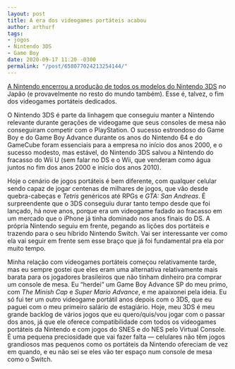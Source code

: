 ```yaml
---
layout: post
title: A era dos videogames portáteis acabou
author: arthurf
tags:
- jogos
- Nintendo 3DS
- Game Boy
date: 2020-09-17 11:20 -0300
permalink: "/post/658077024213254144/"
---
```

[A Nintendo encerrou a produção de todos os modelos do Nintendo 3DS](https://kotaku.com/nintendo-officially-ends-3ds-production-for-japan-1845087529) no Japão (e provavelmente no resto do mundo também). Esse é, talvez, o fim dos videogames portáteis dedicados.

O Nintendo 3DS é parte da linhagem que conseguiu manter a Nintendo relevante durante gerações de videogame que seus consoles de mesa não conseguiram competir com o PlayStation. O sucesso estrondoso do Game Boy e do Game Boy Advance durante os anos do Nintendo 64 e do GameCube foram essenciais para a empresa no início dos anos 2000, e o sucesso modesto, mas estável, do Nintendo 3DS salvou a Nintendo do fracasso do Wii U (sem falar no DS e o Wii, que venderam como água juntos no fim dos anos 2000 e início dos anos 2010).

Hoje o cenário de jogos portáteis é bem diferente, com qualquer celular sendo capaz de jogar centenas de milhares de jogos, que vão desde quebra-cabeças e *Tetris* genéricos até RPGs e *GTA: San Andreas*. É surpreendente que o 3DS conseguiu durar tanto tempo desde que foi lançado, há nove anos, porque era um videogame fadado ao fracasso em um mercado que o iPhone já tinha dominado nos anos finais do DS. A própria Nintendo seguiu em frente, pegando as lições dos portáteis e trazendo para o seu híbrido Nintendo Switch. Vai ser interessante ver como ela vai seguir em frente sem esse braço que já foi fundamental pra ela por muito tempo.

Minha relação com videogames portáteis começou relativamente tarde, mas eu sempre gostei que eles eram uma alternativa relativamente mais barata para os jogadores brasileiros que não tinham dinheiro pra comprar um console de mesa. Eu “herdei” um Game Boy Advance SP do meu primo, com *The Minish Cap* e *Super Mario Advance*, e me apaixonei pela ideia. Eu só fui ter um outro videogame portátil anos depois com o 3DS, que eu paguei com o meu primeiro salário de estagiário. Hoje, meu 3DS é meu grande backlog de vários jogos que eu quero/quis/vou jogar com o passar dos anos, já que ele oferece compatibilidade com todos os videogames portáteis da Nintendo e com jogos do SNES e do NES pelo Virtual Console. É uma pequena preciosidade que vai fazer falta — celulares não têm jogos grandiosos mas pequenos como os portáteis da Nintendo ofereciam de vez em quando, e eu não sei se eles vão ter espaço num console de mesa como o Switch.
